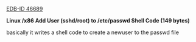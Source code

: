 [EDB-ID 46689](https://exploit-db/exploits/46689)

**Linux /x86 Add User (sshd/root) to /etc/passwd Shell Code (149 bytes)**

basically it writes a shell code to create a newuser to the passwd file

